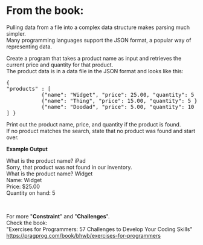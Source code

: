# From the book:  
Pulling data from a file into a complex data structure makes parsing much simpler.  
Many programming languages support the JSON format, a popular way of representing data.Create a program that takes a product name as input and retrieves the current price and quantity for that product.  
The product data is in a data file in the JSON format and looks like this:<pre>
{"products" : [           {"name": "Widget", "price": 25.00, "quantity": 5 },           {"name": "Thing", "price": 15.00, "quantity": 5 },           {"name": "Doodad", "price": 5.00, "quantity": 10 }] }
</pre>

Print out the product name, price, and quantity if the product is found.  
If no product matches the search, state that no product was found and start over.

**Example Output**  

What is the product name? iPad  Sorry, that product was not found in our inventory.  What is the product name? Widget  Name: Widget  Price: $25.00  Quantity on hand: 5  

<br />  
    
For more "**Constraint**" and "**Challenges**".  
Check the book:  
"Exercises for Programmers: 57 Challenges to Develop Your Coding Skills"  
https://pragprog.com/book/bhwb/exercises-for-programmers
